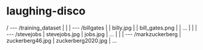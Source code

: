 # laughing-disco
/
--- /training_dataset
|    |
|    --- /billgates
|    |    billy.jpg
|    |    bill_gates.png
|    |    ...
|    |
|    --- /stevejobs
|         stevejobs.jpg
|         jobs.jpg
|         ...
|    |
|    --- /markzuckerberg
|         zuckerberg46.jpg
|         zuckerberg2020.jpg
|         ...
